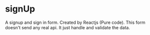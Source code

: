 # signUp
A signup and sign in form.
Created by Reactjs (Pure code).
This form doesn't send any real api. It just handle and validate the data.
